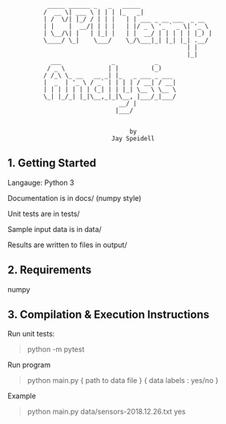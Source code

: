 
               _____ ______ _   _   _____                    
              /  __ \| ___ \ | | | |_   _|                   
              | /  \/| |_/ / | | |   | | ___ _ __ ___  _ __  
              | |    |  __/| | | |   | |/ _ \ '_ ` _ \| '_ \
              | \__/\| |   | |_| |   | |  __/ | | | | | |_) |
              \____/ \_|    \___/    \_/\___|_| |_| |_| .__/
                                                      | |    
                                                      |_|    
                ___              _           _               
               / _ \            | |         (_)              
              / /_\ \_ __   __ _| |_   _ ___ _ ___           
              |  _  | '_ \ / _` | | | | / __| / __|          
              | | | | | | | (_| | | |_| \__ \ \__ \          
              \_| |_/_| |_|\__,_|_|\__, |___/_|___/          
                                   __/ |                    
                                  |___/                     


                                      by
                                 Jay Speidell


## 1. Getting Started     

Langauge: Python 3

Documentation is in docs/ (numpy style)

Unit tests are in tests/

Sample input data is in data/

Results are written to files in output/


## 2. Requirements  

numpy


## 3. Compilation & Execution Instructions     

Run unit tests:

> python -m pytest

Run program

> python main.py { path to data file } { data labels : yes/no }

Example

> python main.py data/sensors-2018.12.26.txt yes
